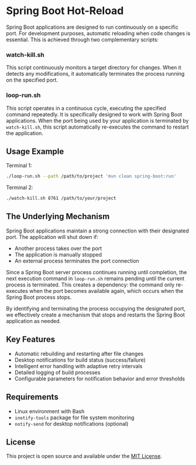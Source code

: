 # Spring Boot Hot-Reload

Spring Boot applications are designed to run continuously on a specific port. For development purposes, automatic reloading when code changes is essential. This is achieved through two complementary scripts:

### **watch-kill.sh**

This script continuously monitors a target directory for changes. When it detects any modifications, it automatically terminates the process running on the specified port.

### **loop-run.sh**

This script operates in a continuous cycle, executing the specified command repeatedly. It is specifically designed to work with Spring Boot applications. When the port being used by your application is terminated by `watch-kill.sh`, this script automatically re-executes the command to restart the application.

## Usage Example

Terminal 1:
```bash
./loop-run.sh --path /path/to/project 'mvn clean spring-boot:run'
```

Terminal 2:
```bash
./watch-kill.sh 8761 /path/to/your/project
```

## The Underlying Mechanism

Spring Boot applications maintain a strong connection with their designated port. The application will shut down if:
- Another process takes over the port
- The application is manually stopped
- An external process terminates the port connection

Since a Spring Boot server process continues running until completion, the next execution command in `loop-run.sh` remains pending until the current process is terminated. This creates a dependency: the command only re-executes when the port becomes available again, which occurs when the Spring Boot process stops.

By identifying and terminating the process occupying the designated port, we effectively create a mechanism that stops and restarts the Spring Boot application as needed.

## Key Features

- Automatic rebuilding and restarting after file changes
- Desktop notifications for build status (success/failure)
- Intelligent error handling with adaptive retry intervals
- Detailed logging of build processes
- Configurable parameters for notification behavior and error thresholds

## Requirements

- Linux environment with Bash
- `inotify-tools` package for file system monitoring
- `notify-send` for desktop notifications (optional)

## License

This project is open source and available under the [MIT License](LICENSE).
